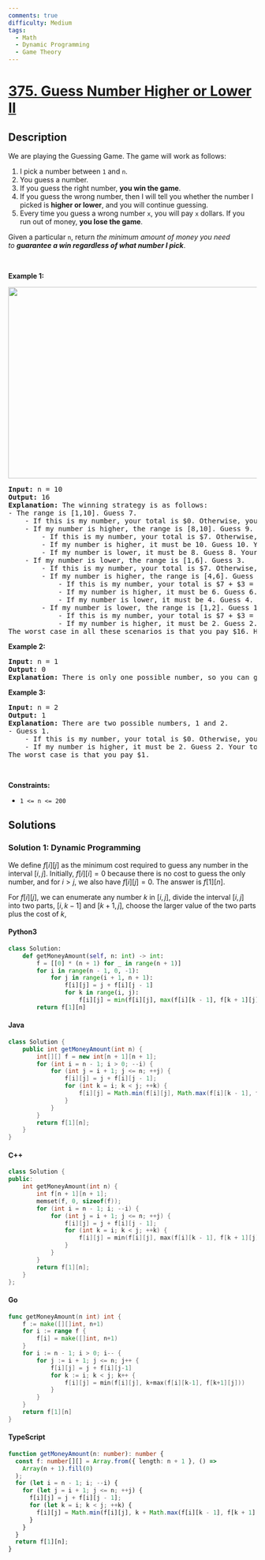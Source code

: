 ```yaml
---
comments: true
difficulty: Medium
tags:
  - Math
  - Dynamic Programming
  - Game Theory
---
```


<!-- problem:start -->

# [375. Guess Number Higher or Lower II](https://leetcode.com/problems/guess-number-higher-or-lower-ii)

## Description

<!-- description:start -->

<p>We are playing the Guessing Game. The game will work as follows:</p>

<ol>
	<li>I pick a number between&nbsp;<code>1</code>&nbsp;and&nbsp;<code>n</code>.</li>
	<li>You guess a number.</li>
	<li>If you guess the right number, <strong>you win the game</strong>.</li>
	<li>If you guess the wrong number, then I will tell you whether the number I picked is <strong>higher or lower</strong>, and you will continue guessing.</li>
	<li>Every time you guess a wrong number&nbsp;<code>x</code>, you will pay&nbsp;<code>x</code>&nbsp;dollars. If you run out of money, <strong>you lose the game</strong>.</li>
</ol>

<p>Given a particular&nbsp;<code>n</code>, return&nbsp;<em>the minimum amount of money you need to&nbsp;<strong>guarantee a win regardless of what number I pick</strong></em>.</p>

<p>&nbsp;</p>
<p><strong class="example">Example 1:</strong></p>
<img alt="" src="https://fastly.jsdelivr.net/gh/doocs/leetcode@main/solution/0300-0399/0375.Guess%20Number%20Higher%20or%20Lower%20II/images/graph.png" style="width: 505px; height: 388px;" />
<pre>
<strong>Input:</strong> n = 10
<strong>Output:</strong> 16
<strong>Explanation:</strong> The winning strategy is as follows:
- The range is [1,10]. Guess 7.
&nbsp;   - If this is my number, your total is $0. Otherwise, you pay $7.
&nbsp;   - If my number is higher, the range is [8,10]. Guess 9.
&nbsp;       - If this is my number, your total is $7. Otherwise, you pay $9.
&nbsp;       - If my number is higher, it must be 10. Guess 10. Your total is $7 + $9 = $16.
&nbsp;       - If my number is lower, it must be 8. Guess 8. Your total is $7 + $9 = $16.
&nbsp;   - If my number is lower, the range is [1,6]. Guess 3.
&nbsp;       - If this is my number, your total is $7. Otherwise, you pay $3.
&nbsp;       - If my number is higher, the range is [4,6]. Guess 5.
&nbsp;           - If this is my number, your total is $7 + $3 = $10. Otherwise, you pay $5.
&nbsp;           - If my number is higher, it must be 6. Guess 6. Your total is $7 + $3 + $5 = $15.
&nbsp;           - If my number is lower, it must be 4. Guess 4. Your total is $7 + $3 + $5 = $15.
&nbsp;       - If my number is lower, the range is [1,2]. Guess 1.
&nbsp;           - If this is my number, your total is $7 + $3 = $10. Otherwise, you pay $1.
&nbsp;           - If my number is higher, it must be 2. Guess 2. Your total is $7 + $3 + $1 = $11.
The worst case in all these scenarios is that you pay $16. Hence, you only need $16 to guarantee a win.
</pre>

<p><strong class="example">Example 2:</strong></p>

<pre>
<strong>Input:</strong> n = 1
<strong>Output:</strong> 0
<strong>Explanation:</strong>&nbsp;There is only one possible number, so you can guess 1 and not have to pay anything.
</pre>

<p><strong class="example">Example 3:</strong></p>

<pre>
<strong>Input:</strong> n = 2
<strong>Output:</strong> 1
<strong>Explanation:</strong>&nbsp;There are two possible numbers, 1 and 2.
- Guess 1.
&nbsp;   - If this is my number, your total is $0. Otherwise, you pay $1.
&nbsp;   - If my number is higher, it must be 2. Guess 2. Your total is $1.
The worst case is that you pay $1.
</pre>

<p>&nbsp;</p>
<p><strong>Constraints:</strong></p>

<ul>
	<li><code>1 &lt;= n &lt;= 200</code></li>
</ul>

<!-- description:end -->

## Solutions

<!-- solution:start -->

### Solution 1: Dynamic Programming

We define $f[i][j]$ as the minimum cost required to guess any number in the interval $[i, j]$. Initially, $f[i][i] = 0$ because there is no cost to guess the only number, and for $i > j$, we also have $f[i][j] = 0$. The answer is $f[1][n]$.

For $f[i][j]$, we can enumerate any number $k$ in $[i, j]$, divide the interval $[i, j]$ into two parts, $[i, k - 1]$ and $[k + 1, j]$, choose the larger value of the two parts plus the cost of $k$,

<!-- tabs:start -->

#### Python3

```python
class Solution:
    def getMoneyAmount(self, n: int) -> int:
        f = [[0] * (n + 1) for _ in range(n + 1)]
        for i in range(n - 1, 0, -1):
            for j in range(i + 1, n + 1):
                f[i][j] = j + f[i][j - 1]
                for k in range(i, j):
                    f[i][j] = min(f[i][j], max(f[i][k - 1], f[k + 1][j]) + k)
        return f[1][n]
```

#### Java

```java
class Solution {
    public int getMoneyAmount(int n) {
        int[][] f = new int[n + 1][n + 1];
        for (int i = n - 1; i > 0; --i) {
            for (int j = i + 1; j <= n; ++j) {
                f[i][j] = j + f[i][j - 1];
                for (int k = i; k < j; ++k) {
                    f[i][j] = Math.min(f[i][j], Math.max(f[i][k - 1], f[k + 1][j]) + k);
                }
            }
        }
        return f[1][n];
    }
}
```

#### C++

```cpp
class Solution {
public:
    int getMoneyAmount(int n) {
        int f[n + 1][n + 1];
        memset(f, 0, sizeof(f));
        for (int i = n - 1; i; --i) {
            for (int j = i + 1; j <= n; ++j) {
                f[i][j] = j + f[i][j - 1];
                for (int k = i; k < j; ++k) {
                    f[i][j] = min(f[i][j], max(f[i][k - 1], f[k + 1][j]) + k);
                }
            }
        }
        return f[1][n];
    }
};
```

#### Go

```go
func getMoneyAmount(n int) int {
	f := make([][]int, n+1)
	for i := range f {
		f[i] = make([]int, n+1)
	}
	for i := n - 1; i > 0; i-- {
		for j := i + 1; j <= n; j++ {
			f[i][j] = j + f[i][j-1]
			for k := i; k < j; k++ {
				f[i][j] = min(f[i][j], k+max(f[i][k-1], f[k+1][j]))
			}
		}
	}
	return f[1][n]
}
```

#### TypeScript

```ts
function getMoneyAmount(n: number): number {
  const f: number[][] = Array.from({ length: n + 1 }, () =>
    Array(n + 1).fill(0)
  );
  for (let i = n - 1; i; --i) {
    for (let j = i + 1; j <= n; ++j) {
      f[i][j] = j + f[i][j - 1];
      for (let k = i; k < j; ++k) {
        f[i][j] = Math.min(f[i][j], k + Math.max(f[i][k - 1], f[k + 1][j]));
      }
    }
  }
  return f[1][n];
}
```

<!-- tabs:end -->

<!-- solution:end -->

<!-- problem:end -->

